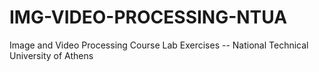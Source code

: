 # IMG-VIDEO-PROCESSING-NTUA
Image and Video Processing Course Lab Exercises -- National Technical University of Athens
